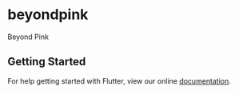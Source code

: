 # beyondpink

Beyond Pink

## Getting Started

For help getting started with Flutter, view our online
[documentation](https://flutter.io/).
